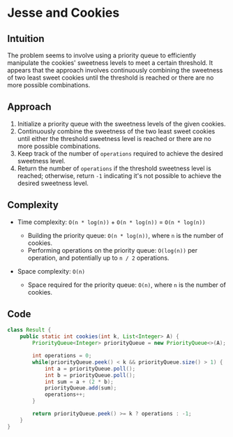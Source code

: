 # Jesse and Cookies

## Intuition

The problem seems to involve using a priority queue to efficiently manipulate the cookies' sweetness levels to meet a certain threshold. It appears that the approach involves continuously combining the sweetness of two least sweet cookies until the threshold is reached or there are no more possible combinations.

## Approach

1. Initialize a priority queue with the sweetness levels of the given cookies.
2. Continuously combine the sweetness of the two least sweet cookies until either the threshold sweetness level is reached or there are no more possible combinations.
3. Keep track of the number of `operations` required to achieve the desired sweetness level.
4. Return the number of `operations` if the threshold sweetness level is reached; otherwise, return `-1` indicating it's not possible to achieve the desired sweetness level.

## Complexity

- Time complexity: `O(n * log(n))` + `O(n * log(n))` = `O(n * log(n))`

  - Building the priority queue: `O(n * log(n))`, where `n` is the number of cookies.
  - Performing operations on the priority queue: `O(log(n))` per operation, and potentially up to `n / 2` operations.

- Space complexity: `O(n)`
  - Space required for the priority queue: `O(n)`, where `n` is the number of cookies.

## Code

```java
class Result {
    public static int cookies(int k, List<Integer> A) {
        PriorityQueue<Integer> priorityQueue = new PriorityQueue<>(A);

        int operations = 0;
        while(priorityQueue.peek() < k && priorityQueue.size() > 1) {
            int a = priorityQueue.poll();
            int b = priorityQueue.poll();
            int sum = a + (2 * b);
            priorityQueue.add(sum);
            operations++;
        }

        return priorityQueue.peek() >= k ? operations : -1;
    }
}
```
